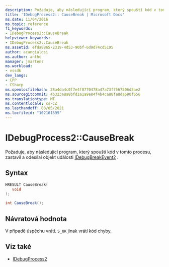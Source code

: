 ```yaml
---
description: Požaduje, aby následující program, který spouští kód v tomto procesu, zastavil a odesílal objekt události IDebugBreakEvent2.
title: 'IDebugProcess2:: CauseBreak | Microsoft Docs'
ms.date: 11/04/2016
ms.topic: reference
f1_keywords:
- IDebugProcess2::CauseBreak
helpviewer_keywords:
- IDebugProcess2::CauseBreak
ms.assetid: efda8865-2319-4d53-90bf-6d9d74cd5195
author: acangialosi
ms.author: anthc
manager: jmartens
ms.workload:
- vssdk
dev_langs:
- CPP
- CSharp
ms.openlocfilehash: 28a4da4c0f7e4f8770478a47a73f7567506d5ae2
ms.sourcegitcommit: 4b323a8a8bfd1a1a9e84f4b4ca88fa8da690f656
ms.translationtype: MT
ms.contentlocale: cs-CZ
ms.lasthandoff: 03/05/2021
ms.locfileid: "102161395"
---
```

# <a name="idebugprocess2causebreak"></a>IDebugProcess2::CauseBreak
Požaduje, aby následující program, který spouští kód v tomto procesu, zastavil a odesílal objekt události [IDebugBreakEvent2](../../../extensibility/debugger/reference/idebugbreakevent2.md) .

## <a name="syntax"></a>Syntax

```cpp
HRESULT CauseBreak( 
   void
);
```

```csharp
int CauseBreak();
```

## <a name="return-value"></a>Návratová hodnota
 V případě úspěchu vrátí. `S_OK` jinak vrátí kód chyby.

## <a name="see-also"></a>Viz také
- [IDebugProcess2](../../../extensibility/debugger/reference/idebugprocess2.md)
